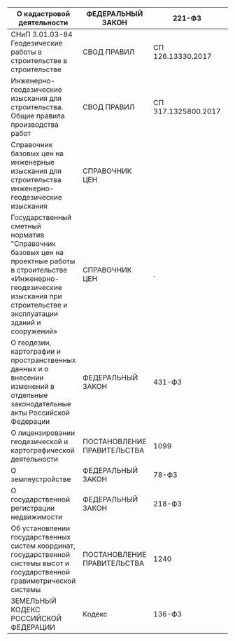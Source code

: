 | О кадастровой деятельности                                                                                                                                                            | ФЕДЕРАЛЬНЫЙ ЗАКОН           | 221-ФЗ              | 24.07.2007 | http://pravo.gov.ru/proxy/ips/?docbody=&nd=102115974 | кадастр          |                                                        |
|---------------------------------------------------------------------------------------------------------------------------------------------------------------------------------------|-----------------------------|---------------------|------------|------------------------------------------------------|------------------|--------------------------------------------------------|
| СНиП 3.01.03-84 Геодезические работы в строительстве в строительстве                                                                                                                  | СВОД ПРАВИЛ                 | СП 126.13330.2017   |            | http://www.minstroyrf.ru/docs/17224/                 | геодезия         |                                                        |
| Инженерно-геодезические изыскания для строительства. Общие правила производства работ                                                                                                 | СВОД ПРАВИЛ                 | СП 317.1325800.2017 |            | http://www.minstroyrf.ru/docs/16291/                 | геодезия         |                                                        |
| Справочник базовых цен на инженерные изыскания для строительства инженерно-геодезические изыскания                                                                                    | СПРАВОЧНИК ЦЕН              |                     |            | http://www.minstroyrf.ru/docs/11022/                 | геодезия         |                                                        |
| Государственный сметный норматив "Справочник базовых цен на проектные работы в строительстве «Инженерно-геодезические изыскания при строительстве и эксплуатации зданий и сооружений» | СПРАВОЧНИК ЦЕН              | .                   |            | http://www.minstroyrf.ru/docs/11021/                 | геодезия         |                                                        |
| О геодезии, картографии и пространственных данных и о внесении изменений в отдельные законодательные акты Российской Федерации                                                        | ФЕДЕРАЛЬНЫЙ ЗАКОН           | 431-ФЗ              | 30.12.2015 | http://pravo.gov.ru/proxy/ips/?docbody=&nd=102385369 | геодезия         |                                                        |
| О лицензировании геодезической и картографической деятельности                                                                                                                        | ПОСТАНОВЛЕНИЕ ПРАВИТЕЛЬСТВА | 1099                | 28.10.2016 | pravo.gov.ru/proxy/ips/?docbody=&nd=102414126        | геодезия         | http://www.consultant.ru/document/cons_doc_LAW_206525/ |
| О землеустройстве                                                                                                                                                                     | ФЕДЕРАЛЬНЫЙ ЗАКОН           | 78-ФЗ               | 18.06.2001 | http://pravo.gov.ru/proxy/ips/?docbody=&nd=102071595 | кадастр          | http://www.consultant.ru/document/cons_doc_LAW_32132/  |
| О государственной регистрации недвижимости                                                                                                                                            | ФЕДЕРАЛЬНЫЙ ЗАКОН           | 218-ФЗ              | 13.07.2015 | http://pravo.gov.ru/proxy/ips/?docbody=&nd=102376335 | кадастр          | http://www.consultant.ru/document/cons_doc_LAW_182661/ |
| Об установлении государственных систем координат, государственной системы высот и государственной гравиметрической системы                                                            | ПОСТАНОВЛЕНИЕ ПРАВИТЕЛЬСТВА | 1240                | 24.11.2016 | http://pravo.gov.ru/proxy/ips/?docbody=&nd=102416160 | геодезия,кадастр | http://www.consultant.ru/document/cons_doc_LAW_207750/ |
| ЗЕМЕЛЬНЫЙ КОДЕКС РОССИЙСКОЙ ФЕДЕРАЦИИ                                                                                                                                                 | Кодекс                      | 136-ФЗ              | 25.10.2001 | http://pravo.gov.ru/proxy/ips/?docbody=&nd=102073184 | кадастр          | http://www.consultant.ru/document/cons_doc_LAW_33773/  |